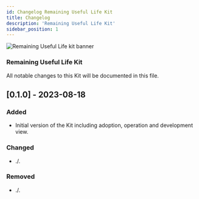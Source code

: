 ```yaml
---
id: Changelog Remaining Useful Life Kit
title: Changelog
description: 'Remaining Useful Life Kit'
sidebar_position: 1
---
```


![Remaining Useful Life kit banner](@site/static/img/doc-rul_header-minified.png)

### Remaining Useful Life Kit

All notable changes to this Kit will be documented in this file.


## [0.1.0] - 2023-08-18

### Added

- Initial version of the Kit including adoption, operation and development view.

### Changed

- ./.

### Removed

- ./.
